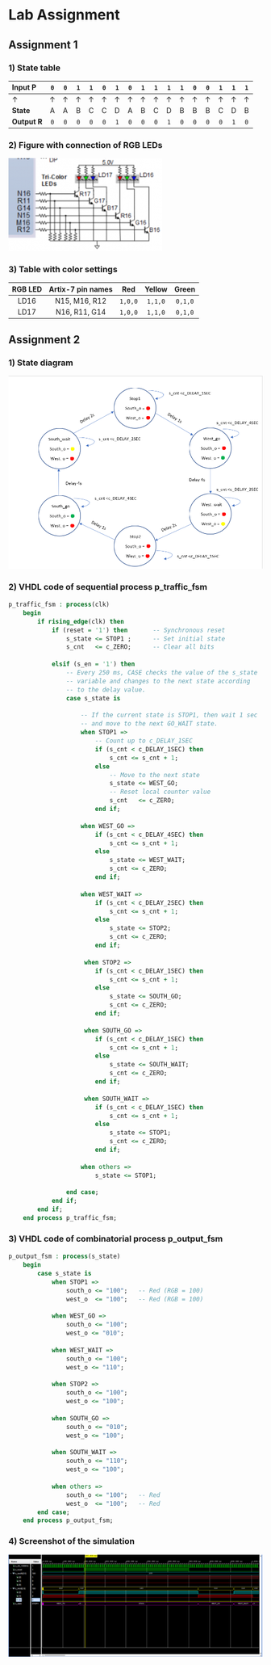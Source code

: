 # Lab Assignment

## Assignment 1

### 1) State table

| **Input P** | `0` | `0` | `1` | `1` | `0` | `1` | `0` | `1` | `1` | `1` | `1` | `0` | `0` | `1` | `1` | `1` |
| :-- | :-: | :-: | :-: | :-: | :-: | :-: | :-: | :-: | :-: | :-: | :-: | :-: | :-: | :-: | :-: | :-: |
| ↑ | ↑ | ↑ | ↑ | ↑ | ↑ | ↑ | ↑ | ↑ | ↑ | ↑ | ↑ | ↑ | ↑ | ↑ | ↑ | ↑ |
| **State** | A | A | B | C | C | D | A | B | C | D | B | B | B | C | D | B |
| **Output R** | `0` | `0` | `0` | `0` | `0` | `1` | `0` | `0` | `0` | `1` | `0` | `0` | `0` | `0` | `1` | `0` |

### 2) Figure with connection of RGB LEDs

![schema](Images/schema.png)

### 3) Table with color settings

| **RGB LED** | **Artix-7 pin names** | **Red** | **Yellow** | **Green** |
| :-: | :-: | :-: | :-: | :-: |
| LD16 | N15, M16, R12 | `1,0,0` | `1,1,0`  | `0,1,0` |
| LD17 | N16, R11, G14 | `1,0,0` | `1,1,0`  | `0,1,0` |

## Assignment 2

### 1) State diagram

![diagram](Images/diagram.png)

### 2) VHDL code of sequential process p_traffic_fsm

```VHDL
p_traffic_fsm : process(clk)
    begin
        if rising_edge(clk) then
            if (reset = '1') then       -- Synchronous reset
                s_state <= STOP1 ;      -- Set initial state
                s_cnt   <= c_ZERO;      -- Clear all bits

            elsif (s_en = '1') then
                -- Every 250 ms, CASE checks the value of the s_state 
                -- variable and changes to the next state according 
                -- to the delay value.
                case s_state is

                    -- If the current state is STOP1, then wait 1 sec
                    -- and move to the next GO_WAIT state.
                    when STOP1 =>
                        -- Count up to c_DELAY_1SEC
                        if (s_cnt < c_DELAY_1SEC) then
                            s_cnt <= s_cnt + 1;
                        else
                            -- Move to the next state
                            s_state <= WEST_GO;
                            -- Reset local counter value
                            s_cnt   <= c_ZERO;
                        end if;

                    when WEST_GO =>
                        if (s_cnt < c_DELAY_4SEC) then
                            s_cnt <= s_cnt + 1;
                        else
                            s_state <= WEST_WAIT;
                            s_cnt <= c_ZERO;
                        end if;
                            
                    when WEST_WAIT =>
                        if (s_cnt < c_DELAY_2SEC) then
                            s_cnt <= s_cnt + 1;
                        else
                            s_state <= STOP2;
                            s_cnt <= c_ZERO;
                        end if;    
                            
                     when STOP2 =>
                        if (s_cnt < c_DELAY_1SEC) then
                            s_cnt <= s_cnt + 1;
                        else
                            s_state <= SOUTH_GO;
                            s_cnt <= c_ZERO;
                        end if;    
                            
                     when SOUTH_GO =>
                        if (s_cnt < c_DELAY_1SEC) then
                            s_cnt <= s_cnt + 1;
                        else
                            s_state <= SOUTH_WAIT;
                            s_cnt <= c_ZERO; 
                        end if;    

                     when SOUTH_WAIT =>
                        if (s_cnt < c_DELAY_1SEC) then
                            s_cnt <= s_cnt + 1;
                        else
                            s_state <= STOP1;
                            s_cnt <= c_ZERO; 
                        end if;    
 
                    when others =>
                        s_state <= STOP1;

                end case;
            end if; 
        end if; 
    end process p_traffic_fsm;
```
### 3) VHDL code of combinatorial process p_output_fsm 

```VHDL
p_output_fsm : process(s_state)
    begin
        case s_state is
            when STOP1 =>
                south_o <= "100";   -- Red (RGB = 100)
                west_o  <= "100";   -- Red (RGB = 100)
                
            when WEST_GO =>
                south_o <= "100";
                west_o <= "010";
                
            when WEST_WAIT =>
                south_o <= "100";
                west_o <= "110";
                
            when STOP2 =>
                south_o <= "100";
                west_o <= "100";
                
            when SOUTH_GO =>
                south_o <= "010";
                west_o <= "100";
                
            when SOUTH_WAIT =>  
                south_o <= "110";
                west_o <= "100";  
                                
            when others =>
                south_o <= "100";   -- Red
                west_o  <= "100";   -- Red
        end case;
    end process p_output_fsm;
```
### 4) Screenshot of the simulation

![tlc](Images/tlc.png)
